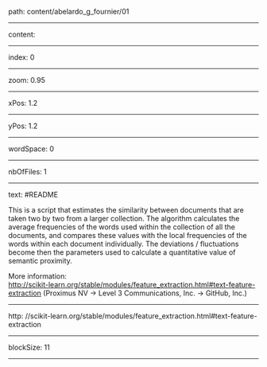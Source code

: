 path: content/abelardo_g_fournier/01

----

content: 

----

index: 0

----

zoom: 0.95

----

xPos: 1.2

----

yPos: 1.2

----

wordSpace: 0

----

nbOfFiles: 1

----

text: #README

This is a script that estimates the similarity between documents that are taken two by two from a larger collection. The algorithm calculates the average frequencies of the words used within the collection of all the documents, and compares these values with the local frequencies of the words within each document individually. The deviations / fluctuations become then the parameters used to calculate a quantitative value of semantic proximity. 

More information:   
<http://scikit-learn.org/stable/modules/feature_extraction.html#text-feature-extraction> (Proximus NV → Level 3 Communications, Inc. → GitHub, Inc.)


----

http: //scikit-learn.org/stable/modules/feature_extraction.html#text-feature-extraction


----

blockSize: 11

----


